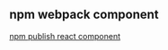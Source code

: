 <!--
 * @Author: wangyunbo
 * @Date: 2022-01-18 16:58:57
 * @LastEditors: wangyunbo
 * @LastEditTime: 2022-01-18 16:58:59
 * @FilePath: \dayByday\article.md
 * @Description: file content
-->
## npm webpack component
[npm publish react component](https://medium.com/dailyjs/building-a-react-component-with-webpack-publish-to-npm-deploy-to-github-guide-6927f60b3220)